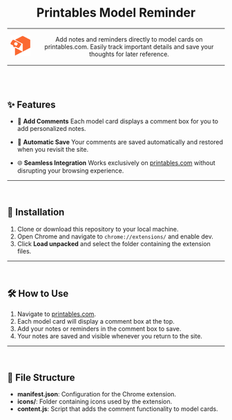 <div align="center">


# Printables Model Reminder

<table align="center">
    <tr>
        <td align="center">
            <img src="/icons/128x128.png">
        </td>
        <td></td>
        <td align="center">
            <p>Add notes and reminders directly to model cards on printables.com. Easily track important details and save your thoughts for later reference.</p>
        </td>
       <td></td>
    </tr>
</table>

<br><br>

</div>

## ✨ Features

- 📝 **Add Comments**
  Each model card displays a comment box for you to add personalized notes.

- 💾 **Automatic Save**
  Your comments are saved automatically and restored when you revisit the site.

- 🌐 **Seamless Integration**
  Works exclusively on [printables.com](https://www.printables.com) without disrupting your browsing experience.

---

<br>

## 🚀 Installation

1. Clone or download this repository to your local machine.
2. Open Chrome and navigate to `chrome://extensions/` and enable dev.
4. Click **Load unpacked** and select the folder containing the extension files.

---

<br>

## 🛠️ How to Use

1. Navigate to [printables.com](https://www.printables.com).
2. Each model card will display a comment box at the top.
3. Add your notes or reminders in the comment box to save.
4. Your notes are saved and visible whenever you return to the site.

---

<br>

## 📂 File Structure

- **manifest.json**: Configuration for the Chrome extension.
- **icons/**: Folder containing icons used by the extension.
- **content.js**: Script that adds the comment functionality to model cards.
